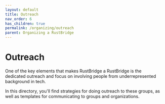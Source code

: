 ```yaml
---
layout: default
title: Outreach
nav_order: 6
has_children: true
permalink: /organizing/outreach
parent: Organizing a RustBridge
---
```


# Outreach

One of the key elements that makes RustBridge a RustBridge is the dedicated
outreach and focus on involving people from underrepresented background in tech.

In this directory, you'll find strategies for doing outreach to these groups, as
well as templates for communicating to groups and organizations.
